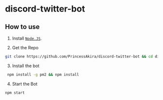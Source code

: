 # discord-twitter-bot

## How to use

1. Install [`Node.JS`](https://nodejs.org/en/download/current/).

2. Get the Repo
```sh
git clone https://github.com/PrincessAkira/discord-twitter-bot && cd discord-twitter-bot
```

3. Install the bot
```sh
 npm install -g pm2 && npm install
 ```

4. Start the Bot
```sh
npm start
```
